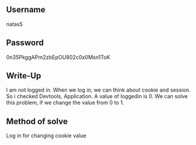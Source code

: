 ## Username
natas5

## Password
0n35PkggAPm2zbEpOU802c0x0Msn1ToK

## Write-Up
I am not logged in.
When we log in, we can think about cookie and session.
So i checked Devtools, Application.
A value of loggedin is 0.
We can solve this problem, if we change the value from 0 to 1.

## Method of solve
Log in for changing cookie value
